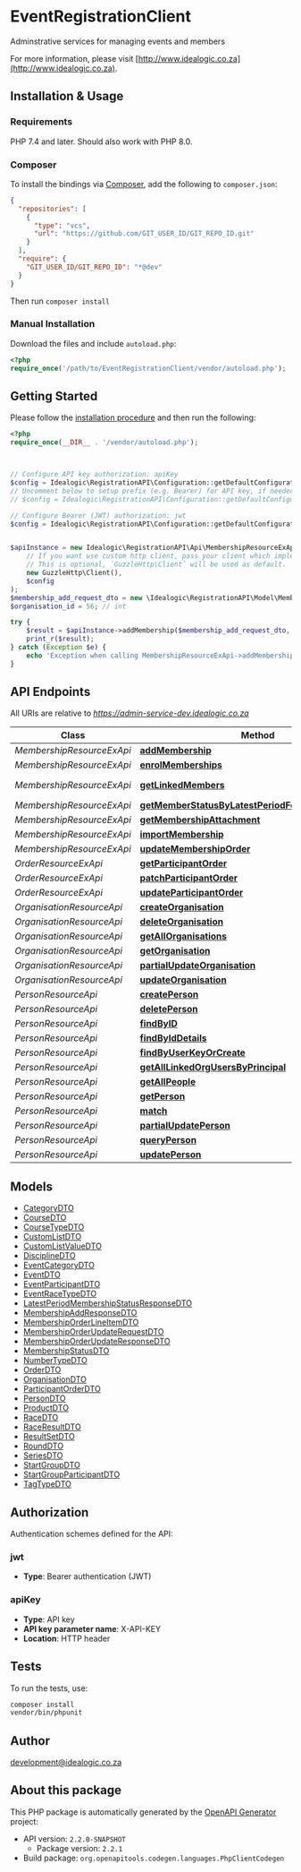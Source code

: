 # EventRegistrationClient

Adminstrative services for managing events and members

For more information, please visit [http://www.idealogic.co.za](http://www.idealogic.co.za).

## Installation & Usage

### Requirements

PHP 7.4 and later.
Should also work with PHP 8.0.

### Composer

To install the bindings via [Composer](https://getcomposer.org/), add the following to `composer.json`:

```json
{
  "repositories": [
    {
      "type": "vcs",
      "url": "https://github.com/GIT_USER_ID/GIT_REPO_ID.git"
    }
  ],
  "require": {
    "GIT_USER_ID/GIT_REPO_ID": "*@dev"
  }
}
```

Then run `composer install`

### Manual Installation

Download the files and include `autoload.php`:

```php
<?php
require_once('/path/to/EventRegistrationClient/vendor/autoload.php');
```

## Getting Started

Please follow the [installation procedure](#installation--usage) and then run the following:

```php
<?php
require_once(__DIR__ . '/vendor/autoload.php');



// Configure API key authorization: apiKey
$config = Idealogic\RegistrationAPI\Configuration::getDefaultConfiguration()->setApiKey('X-API-KEY', 'YOUR_API_KEY');
// Uncomment below to setup prefix (e.g. Bearer) for API key, if needed
// $config = Idealogic\RegistrationAPI\Configuration::getDefaultConfiguration()->setApiKeyPrefix('X-API-KEY', 'Bearer');

// Configure Bearer (JWT) authorization: jwt
$config = Idealogic\RegistrationAPI\Configuration::getDefaultConfiguration()->setAccessToken('YOUR_ACCESS_TOKEN');


$apiInstance = new Idealogic\RegistrationAPI\Api\MembershipResourceExApi(
    // If you want use custom http client, pass your client which implements `GuzzleHttp\ClientInterface`.
    // This is optional, `GuzzleHttp\Client` will be used as default.
    new GuzzleHttp\Client(),
    $config
);
$membership_add_request_dto = new \Idealogic\RegistrationAPI\Model\MembershipAddRequestDTO(); // \Idealogic\RegistrationAPI\Model\MembershipAddRequestDTO
$organisation_id = 56; // int

try {
    $result = $apiInstance->addMembership($membership_add_request_dto, $organisation_id);
    print_r($result);
} catch (Exception $e) {
    echo 'Exception when calling MembershipResourceExApi->addMembership: ', $e->getMessage(), PHP_EOL;
}

```

## API Endpoints

All URIs are relative to *https://admin-service-dev.idealogic.co.za*

Class | Method | HTTP request | Description
------------ | ------------- | ------------- | -------------
*MembershipResourceExApi* | [**addMembership**](docs/Api/MembershipResourceExApi.md#addmembership) | **POST** /api/memberships/add | 
*MembershipResourceExApi* | [**enrolMemberships**](docs/Api/MembershipResourceExApi.md#enrolmemberships) | **POST** /api/memberships/enrol | 
*MembershipResourceExApi* | [**getLinkedMembers**](docs/Api/MembershipResourceExApi.md#getlinkedmembers) | **GET** /api/memberships/linkedStatus/{externalUserId} | 
*MembershipResourceExApi* | [**getMemberStatusByLatestPeriodForMembershipType**](docs/Api/MembershipResourceExApi.md#getmemberstatusbylatestperiodformembershiptype) | **GET** /api/memberships/status/latestPeriod | 
*MembershipResourceExApi* | [**getMembershipAttachment**](docs/Api/MembershipResourceExApi.md#getmembershipattachment) | **GET** /api/memberships/attachment/{uuid} | 
*MembershipResourceExApi* | [**importMembership**](docs/Api/MembershipResourceExApi.md#importmembership) | **PUT** /api/memberships/import | 
*MembershipResourceExApi* | [**updateMembershipOrder**](docs/Api/MembershipResourceExApi.md#updatemembershiporder) | **POST** /api/memberships/order | 
*OrderResourceExApi* | [**getParticipantOrder**](docs/Api/OrderResourceExApi.md#getparticipantorder) | **GET** /api/orders/create-cart/participants/{id} | 
*OrderResourceExApi* | [**patchParticipantOrder**](docs/Api/OrderResourceExApi.md#patchparticipantorder) | **PATCH** /api/orders/participant/{id} | 
*OrderResourceExApi* | [**updateParticipantOrder**](docs/Api/OrderResourceExApi.md#updateparticipantorder) | **PUT** /api/orders/participant/{id} | 
*OrganisationResourceApi* | [**createOrganisation**](docs/Api/OrganisationResourceApi.md#createorganisation) | **POST** /api/organisations | 
*OrganisationResourceApi* | [**deleteOrganisation**](docs/Api/OrganisationResourceApi.md#deleteorganisation) | **DELETE** /api/organisations/{id} | 
*OrganisationResourceApi* | [**getAllOrganisations**](docs/Api/OrganisationResourceApi.md#getallorganisations) | **GET** /api/organisations | 
*OrganisationResourceApi* | [**getOrganisation**](docs/Api/OrganisationResourceApi.md#getorganisation) | **GET** /api/organisations/{id} | 
*OrganisationResourceApi* | [**partialUpdateOrganisation**](docs/Api/OrganisationResourceApi.md#partialupdateorganisation) | **PATCH** /api/organisations/{id} | 
*OrganisationResourceApi* | [**updateOrganisation**](docs/Api/OrganisationResourceApi.md#updateorganisation) | **PUT** /api/organisations/{id} | 
*PersonResourceApi* | [**createPerson**](docs/Api/PersonResourceApi.md#createperson) | **POST** /api/people | 
*PersonResourceApi* | [**deletePerson**](docs/Api/PersonResourceApi.md#deleteperson) | **DELETE** /api/people/{id} | 
*PersonResourceApi* | [**findByID**](docs/Api/PersonResourceApi.md#findbyid) | **GET** /api/people/findById | 
*PersonResourceApi* | [**findByIdDetails**](docs/Api/PersonResourceApi.md#findbyiddetails) | **POST** /api/people/idsearch | 
*PersonResourceApi* | [**findByUserKeyOrCreate**](docs/Api/PersonResourceApi.md#findbyuserkeyorcreate) | **GET** /api/people/findByUserKeyOrCreate | 
*PersonResourceApi* | [**getAllLinkedOrgUsersByPrincipal**](docs/Api/PersonResourceApi.md#getalllinkedorgusersbyprincipal) | **GET** /api/people/linked-to-principal | 
*PersonResourceApi* | [**getAllPeople**](docs/Api/PersonResourceApi.md#getallpeople) | **GET** /api/people | 
*PersonResourceApi* | [**getPerson**](docs/Api/PersonResourceApi.md#getperson) | **GET** /api/people/{id} | 
*PersonResourceApi* | [**match**](docs/Api/PersonResourceApi.md#match) | **GET** /api/people/match | 
*PersonResourceApi* | [**partialUpdatePerson**](docs/Api/PersonResourceApi.md#partialupdateperson) | **PATCH** /api/people/{id} | 
*PersonResourceApi* | [**queryPerson**](docs/Api/PersonResourceApi.md#queryperson) | **GET** /api/people/query | 
*PersonResourceApi* | [**updatePerson**](docs/Api/PersonResourceApi.md#updateperson) | **PUT** /api/people/{id} | 

## Models

- [CategoryDTO](docs/Model/CategoryDTO.md)
- [CourseDTO](docs/Model/CourseDTO.md)
- [CourseTypeDTO](docs/Model/CourseTypeDTO.md)
- [CustomListDTO](docs/Model/CustomListDTO.md)
- [CustomListValueDTO](docs/Model/CustomListValueDTO.md)
- [DisciplineDTO](docs/Model/DisciplineDTO.md)
- [EventCategoryDTO](docs/Model/EventCategoryDTO.md)
- [EventDTO](docs/Model/EventDTO.md)
- [EventParticipantDTO](docs/Model/EventParticipantDTO.md)
- [EventRaceTypeDTO](docs/Model/EventRaceTypeDTO.md)
- [LatestPeriodMembershipStatusResponseDTO](docs/Model/LatestPeriodMembershipStatusResponseDTO.md)
- [MembershipAddResponseDTO](docs/Model/MembershipAddResponseDTO.md)
- [MembershipOrderLineItemDTO](docs/Model/MembershipOrderLineItemDTO.md)
- [MembershipOrderUpdateRequestDTO](docs/Model/MembershipOrderUpdateRequestDTO.md)
- [MembershipOrderUpdateResponseDTO](docs/Model/MembershipOrderUpdateResponseDTO.md)
- [MembershipStatusDTO](docs/Model/MembershipStatusDTO.md)
- [NumberTypeDTO](docs/Model/NumberTypeDTO.md)
- [OrderDTO](docs/Model/OrderDTO.md)
- [OrganisationDTO](docs/Model/OrganisationDTO.md)
- [ParticipantOrderDTO](docs/Model/ParticipantOrderDTO.md)
- [PersonDTO](docs/Model/PersonDTO.md)
- [ProductDTO](docs/Model/ProductDTO.md)
- [RaceDTO](docs/Model/RaceDTO.md)
- [RaceResultDTO](docs/Model/RaceResultDTO.md)
- [ResultSetDTO](docs/Model/ResultSetDTO.md)
- [RoundDTO](docs/Model/RoundDTO.md)
- [SeriesDTO](docs/Model/SeriesDTO.md)
- [StartGroupDTO](docs/Model/StartGroupDTO.md)
- [StartGroupParticipantDTO](docs/Model/StartGroupParticipantDTO.md)
- [TagTypeDTO](docs/Model/TagTypeDTO.md)

## Authorization

Authentication schemes defined for the API:
### jwt

- **Type**: Bearer authentication (JWT)

### apiKey

- **Type**: API key
- **API key parameter name**: X-API-KEY
- **Location**: HTTP header


## Tests

To run the tests, use:

```bash
composer install
vendor/bin/phpunit
```

## Author

development@idealogic.co.za

## About this package

This PHP package is automatically generated by the [OpenAPI Generator](https://openapi-generator.tech) project:

- API version: `2.2.0-SNAPSHOT`
    - Package version: `2.2.1`
- Build package: `org.openapitools.codegen.languages.PhpClientCodegen`
